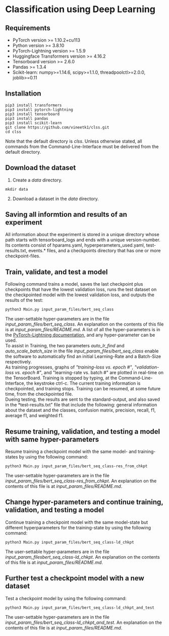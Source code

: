 # Classification using Deep Learning
## Requirements
* PyTorch version >= 1.10.2+cu113
* Python version >= 3.8.10
* PyTorch-Lightning version >= 1.5.9
* Huggingface Transformers version >= 4.16.2
* Tensorboard version >= 2.6.0
* Pandas >= 1.3.4
* Scikit-learn: numpy>=1.14.6, scipy>=1.1.0, threadpoolctl>=2.0.0, joblib>=0.11
## Installation
```
pip3 install transformers
pip3 install pytorch-lightning
pip3 install tensorboard
pip3 install pandas
pip3 install scikit-learn
git clone https://github.com/vineetk1/clss.git
cd clss
```
Note that the default directory is *clss*. Unless otherwise stated, all commands from the Command-Line-Interface must be delivered from the default directory.
## Download the dataset
1. Create a *data* directory.      
```
mkdir data
```
2. Download a dataset in the *data* directory.       
## Saving all informtion and results of an experiment
All information about the experiment is stored in a unique directory whose path starts with tensorboard_logs and ends with a unique version-number. Its contents consist of hparams.yaml, hyperperameters_used.yaml, test-results.txt, events.* files, and a checkpoints directory that has one or more checkpoint-files.
## Train, validate, and test a model
Following command trains a model, saves the last checkpoint plus checkpoints that have the lowest validation loss, runs the test dataset on the checkpointed model with the lowest validation loss, and outputs the results of the test:
```
python3 Main.py input_param_files/bert_seq_class
```
The user-settable hyper-parameters are in the file *input_param_files/bert_seq_class*. An explanation on the contents of this file is at *input_param_files/README.md*. A list of all the hyper-parameters is in the <a href="https://www.pytorchlightning.ai" target="_blank">PyTorch-Lightning documentation</a>, and any hyper-parameter can be used.    
To assist in Training, the two parameters *auto_lr_find* and *auto_scale_batch_size* in the file *input_param_files/bert_seq_class* enable the software to automatically find an initial Learning-Rate and a Batch-Size respectively.    
As training progresses, graphs of *"training-loss vs. epoch #"*, *"validation-loss vs. epoch #"*, and "learning-rate vs. batch #" are plotted in real-time on the TensorBoard.  Training is stopped by typing, at the Command-Line-Interface, the keystroke ctrl-c. The current training information is checkpointed, and training stops. Training can be resumed, at some future time, from the checkpointed file.   
Dueing testing, the results are sent to the standard-output, and also saved in the *test-results.txt" file that include the following: general information about the dataset and the classes, confusion matrix, precision, recall, f1, average f1, and weighted f1.
## Resume training, validation, and testing a model with same hyper-parameters
Resume training a checkpoint model with the same model- and training-states by using the following command:
```
python3 Main.py input_param_files/bert_seq_class-res_from_chkpt
```
The user-settable hyper-parameters are in the file *input_param_files/bert_seq_class-res_from_chkpt*.  An explanation on the contents of this file is at *input_param_files/README.md*.
## Change hyper-parameters and continue training, validation, and testing a model
Continue training a checkpoint model with the same model-state but different hyperparameters for the training-state by using the following command:
```
python3 Main.py input_param_files/bert_seq_class-ld_chkpt
```
The user-settable hyper-parameters are in the file *input_param_filesbert_seq_class-ld_chkpt*.  An explanation on the contents of this file is at *input_param_files/README.md*.   
## Further test a checkpoint model with a new dataset
Test a checkpoint model by using the following command:
```
python3 Main.py input_param_files/bert_seq_class-ld_chkpt_and_test
```
The user-settable hyper-parameters are in the file *input_param_files/bert_seq_class-ld_chkpt_and_test*.  An explanation on the contents of this file is at *input_param_files/README.md*.
